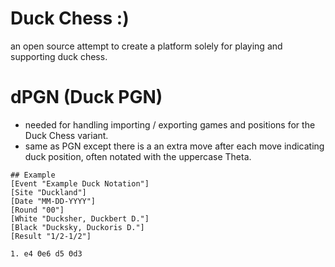 # Duck Chess :)
an open source attempt to create a platform solely for playing and supporting duck chess.

# dPGN (Duck PGN)
* needed for handling importing / exporting games and positions for the Duck Chess variant.
* same as PGN except there is a an extra move after each move indicating duck position, often notated with the uppercase Theta.

```
## Example 
[Event "Example Duck Notation"]
[Site "Duckland"]
[Date "MM-DD-YYYY"]
[Round "00"]
[White "Ducksher, Duckbert D."]
[Black "Ducksky, Duckoris D."]
[Result "1/2-1/2"]

1. e4 Θe6 d5 Θd3
```
